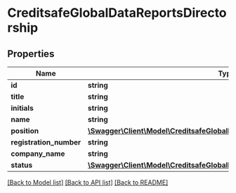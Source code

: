 # CreditsafeGlobalDataReportsDirectorship

## Properties
Name | Type | Description | Notes
------------ | ------------- | ------------- | -------------
**id** | **string** |  | [optional] 
**title** | **string** |  | [optional] 
**initials** | **string** |  | [optional] 
**name** | **string** |  | [optional] 
**position** | [**\Swagger\Client\Model\CreditsafeGlobalDataReportsCorporatePositionResigned**](CreditsafeGlobalDataReportsCorporatePositionResigned.md) |  | [optional] 
**registration_number** | **string** |  | [optional] 
**company_name** | **string** |  | [optional] 
**status** | [**\Swagger\Client\Model\CreditsafeGlobalDataReportsCompanyStatusDescription**](CreditsafeGlobalDataReportsCompanyStatusDescription.md) |  | [optional] 

[[Back to Model list]](../../README.md#documentation-for-models) [[Back to API list]](../../README.md#documentation-for-api-endpoints) [[Back to README]](../../README.md)

